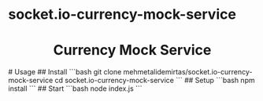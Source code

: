 # socket.io-currency-mock-service
<h1 align="center">
  Currency Mock Service
</h1>
# Usage
## Install
```bash
   git clone mehmetalidemirtas/socket.io-currency-mock-service
   cd socket.io-currency-mock-service
   ```
## Setup
```bash
   npm install
   ```
## Start
```bash
   node index.js
   ```
